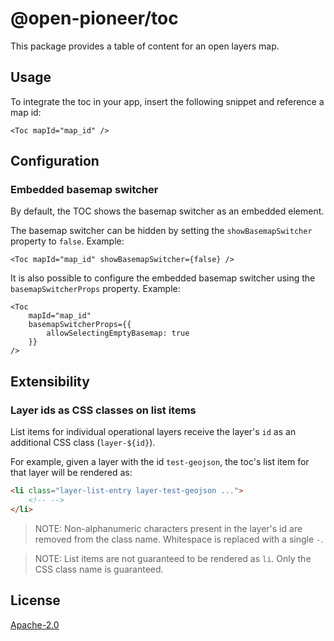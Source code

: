 # @open-pioneer/toc

This package provides a table of content for an open layers map.

## Usage

To integrate the toc in your app, insert the following snippet and reference a map id:

```tsx
<Toc mapId="map_id" />
```

## Configuration

### Embedded basemap switcher

By default, the TOC shows the basemap switcher as an embedded element.

The basemap switcher can be hidden by setting the `showBasemapSwitcher` property to `false`. Example:

```tsx
<Toc mapId="map_id" showBasemapSwitcher={false} />
```

It is also possible to configure the embedded basemap switcher using the `basemapSwitcherProps` property. Example:

```tsx
<Toc
    mapId="map_id"
    basemapSwitcherProps={{
        allowSelectingEmptyBasemap: true
    }}
/>
```

## Extensibility

### Layer ids as CSS classes on list items

List items for individual operational layers receive the layer's `id` as an additional CSS class (`layer-${id}`).

For example, given a layer with the id `test-geojson`, the toc's list item for that layer will be rendered as:

```html
<li class="layer-list-entry layer-test-geojson ...">
    <!-- -->
</li>
```

> NOTE: Non-alphanumeric characters present in the layer's id are removed from the class name. Whitespace is replaced with a single `-`.

> NOTE: List items are not guaranteed to be rendered as `li`. Only the CSS class name is guaranteed.

## License

[Apache-2.0](https://www.apache.org/licenses/LICENSE-2.0)
